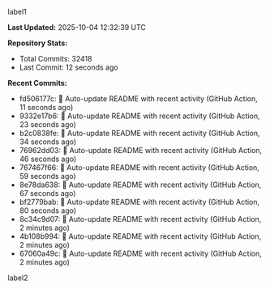 
label1 
<!-- ACTIVITY_START -->
**Last Updated:** 2025-10-04 12:32:39 UTC

**Repository Stats:**
- Total Commits: 32418
- Last Commit: 12 seconds ago

**Recent Commits:**
- fd506177c: 🤖 Auto-update README with recent activity (GitHub Action, 11 seconds ago)
- 9332e17b6: 🤖 Auto-update README with recent activity (GitHub Action, 23 seconds ago)
- b2c0838fe: 🤖 Auto-update README with recent activity (GitHub Action, 34 seconds ago)
- 76962dd03: 🤖 Auto-update README with recent activity (GitHub Action, 46 seconds ago)
- 767467f66: 🤖 Auto-update README with recent activity (GitHub Action, 59 seconds ago)
- 8e78da638: 🤖 Auto-update README with recent activity (GitHub Action, 67 seconds ago)
- bf2779bab: 🤖 Auto-update README with recent activity (GitHub Action, 80 seconds ago)
- 8c34c9d07: 🤖 Auto-update README with recent activity (GitHub Action, 2 minutes ago)
- 4b108b994: 🤖 Auto-update README with recent activity (GitHub Action, 2 minutes ago)
- 67060a49c: 🤖 Auto-update README with recent activity (GitHub Action, 2 minutes ago)
<!-- ACTIVITY_END -->

label2
